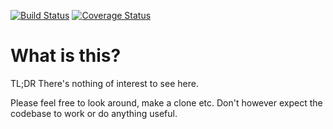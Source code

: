 [![Build Status](https://travis-ci.org/bigianb/sam.svg?branch=master)](https://travis-ci.org/bigianb/sam) [![Coverage Status](https://coveralls.io/repos/github/bigianb/sam/badge.svg?branch=master)](https://coveralls.io/github/bigianb/sam?branch=master)

# What is this?

TL;DR There's nothing of interest to see here.

Please feel free to look around, make a clone etc. Don't however expect the codebase to work or do anything useful.

